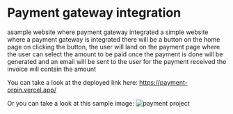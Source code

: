 # Payment gateway integration

asample website where payment gateway integrated
a simple website where a payment gateway is integrated there will be a button on the home
page on clicking the button, the user will land on the payment page where the user can
select the amount to be paid once the payment is done will be generated and an email will be
sent to the user for the payment received the invoice will contain the amount

You can take a look at the deployed link here: https://payment-orpin.vercel.app/

Or you can take a look at this sample image:
![payment project](https://user-images.githubusercontent.com/72417447/159070737-96b1d865-146d-4ebf-8d55-e533a8f1c5f9.PNG)



